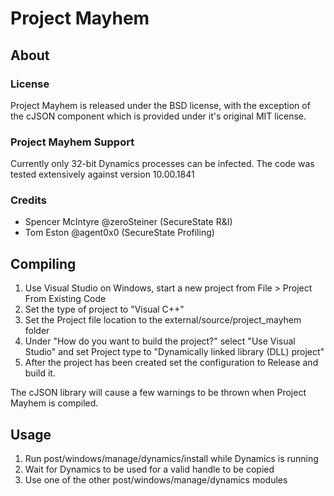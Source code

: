 # Project Mayhem
## About
### License
Project Mayhem is released under the BSD license, with the exception of the cJSON component which is provided under it's original MIT license.
### Project Mayhem Support
Currently only 32-bit Dynamics processes can be infected.  The code was tested extensively against version 10.00.1841

### Credits
+ Spencer McIntyre @zeroSteiner (SecureState R&I)
+ Tom Eston @agent0x0 (SecureState Profiling)

## Compiling

1. Use Visual Studio on Windows, start a new project from File > Project From Existing Code
1. Set the type of project to "Visual C++"
1. Set the Project file location to the external/source/project_mayhem folder
1. Under "How do you want to build the project?" select "Use Visual Studio" and set Project type to "Dynamically linked library (DLL) project"
1. After the project has been created set the configuration to Release and build it.

The cJSON library will cause a few warnings to be thrown when Project Mayhem is compiled.

## Usage

1. Run post/windows/manage/dynamics/install while Dynamics is running
1. Wait for Dynamics to be used for a valid handle to be copied
1. Use one of the other post/windows/manage/dynamics modules
